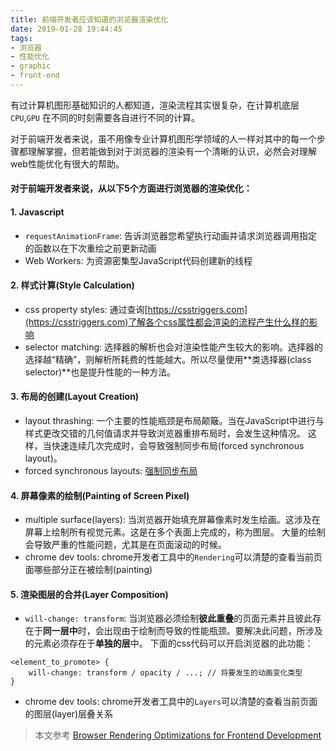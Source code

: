 ```yaml
---
title: 前端开发者应该知道的浏览器渲染优化
date: 2019-01-28 19:44:45
tags:
- 浏览器
- 性能优化
- graphic
- front-end
---
```


有过计算机图形基础知识的人都知道，渲染流程其实很复杂，在计算机底层 `CPU`,`GPU` 在不同的时刻需要各自进行不同的计算。

对于前端开发者来说，虽不用像专业计算机图形学领域的人一样对其中的每一个步骤都理解掌握，但若能做到对于浏览器的渲染有一个清晰的认识，必然会对理解web性能优化有很大的帮助。

#### 对于前端开发者来说，从以下5个方面进行浏览器的渲染优化：
#### 1. Javascript
* `requestAnimationFrame`:
告诉浏览器您希望执行动画并请求浏览器调用指定的函数以在下次重绘之前更新动画
* Web Workers:
为资源密集型JavaScript代码创建新的线程

#### 2. 样式计算(Style Calculation)
* css property styles:
通过查询[https://csstriggers.com](https://csstriggers.com)了解各个css属性都会渲染的流程产生什么样的影响
* selector matching:
选择器的解析也会对渲染性能产生较大的影响。选择器的选择越“精确”，则解析所耗费的性能越大。所以尽量使用**类选择器(class selector)**也是提升性能的一种方法。

#### 3. 布局的创建(Layout Creation)
* layout thrashing:
一个主要的性能瓶颈是布局颠簸。当在JavaScript中进行与样式更改交错的几何值请求并导致浏览器重排布局时，会发生这种情况。
这样，当快速连续几次完成时，会导致强制同步布局(forced synchronous layout)。
* forced synchronous layouts:
[强制同步布局](https://developers.google.com/web/tools/chrome-devtools/rendering-tools/forced-synchronous-layouts?hl=zh-cn)

#### 4. 屏幕像素的绘制(Painting of Screen Pixel)
* multiple surface(layers):
当浏览器开始填充屏幕像素时发生绘画。这涉及在屏幕上绘制所有视觉元素。这是在多个表面上完成的，称为图层。
大量的绘制会导致严重的性能问题，尤其是在页面滚动的时候。
* chrome dev tools:
chrome开发者工具中的`Rendering`可以清楚的查看当前页面哪些部分正在被绘制(painting)

#### 5. 渲染图层的合并(Layer Composition)
* `will-change: transform`:
当浏览器必须绘制**彼此重叠**的页面元素并且彼此存在于**同一层中**时，会出现由于绘制而导致的性能瓶颈。要解决此问题，所涉及的元素必须存在于**单独的层**中。
下面的css代码可以开启浏览器的此功能：
```
<element_to_promote> {
    will-change: transform / opacity / ...; // 将要发生的动画变化类型
}
```
* chrome dev tools:
chrome开发者工具中的`Layers`可以清楚的查看当前页面的图层(layer)层叠关系

>本文参考 [Browser Rendering Optimizations for Frontend Development](https://scotch.io/tutorials/browser-rendering-optimizations-for-frontend-development#toc-the-browser-s-rendering-path-and-various-optimizations)